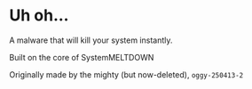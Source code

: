 # Uh oh...
A malware that will kill your system instantly.

Built on the core of SystemMELTDOWN

Originally made by the mighty (but now-deleted), `oggy-250413-2`
